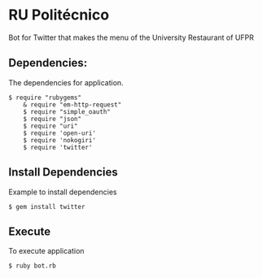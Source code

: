 # RU Politécnico

Bot for Twitter that makes the menu of the University Restaurant of UFPR 

## Dependencies:

The dependencies for application.

    $ require "rubygems"
		& require "em-http-request"
		$ require "simple_oauth"
		$ require "json"
		$ require "uri"
		$ require 'open-uri'
		$ require 'nokogiri'
		$ require 'twitter'

## Install Dependencies

Example to install dependencies

    $ gem install twitter


## Execute

To execute application

    $ ruby bot.rb


